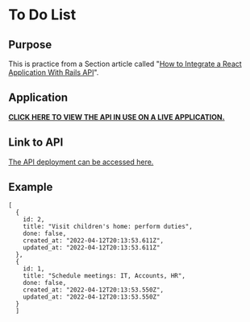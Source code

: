 # To Do List

## Purpose

This is practice from a Section article called "[How to Integrate a React Application With Rails API](https://www.section.io/engineering-education/how-to-integrate-a-react-application-with-rails-api/)".

## Application

**[CLICK HERE TO VIEW THE API IN USE ON A LIVE APPLICATION.](https://td-list.surge.sh/)**

## Link to API

[The API deployment can be accessed here.](https://tdlist-api.herokuapp.com/api/version1/tdlists)

## Example

```
[
  {
    id: 2,
    title: "Visit children's home: perform duties",
    done: false,
    created_at: "2022-04-12T20:13:53.611Z",
    updated_at: "2022-04-12T20:13:53.611Z"
  },
  {
    id: 1,
    title: "Schedule meetings: IT, Accounts, HR",
    done: false,
    created_at: "2022-04-12T20:13:53.550Z",
    updated_at: "2022-04-12T20:13:53.550Z"
  }
  ]
```